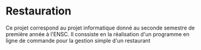 # Restauration
Ce projet correspond au projet informatique donné au seconde semestre de première année à l'ENSC. Il conssiste en la réalisation d'un programme en ligne de commande pour la gestion simple d'un restaurant
